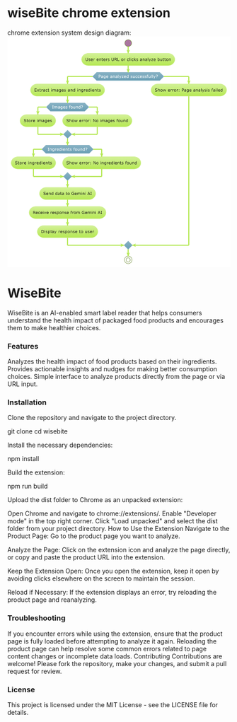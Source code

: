 # wiseBite chrome extension




chrome extension system design diagram:
![alt text](<chrome-ext sys design-1.png>) 


 


# WiseBite
WiseBite is an AI-enabled smart label reader that helps consumers understand the health impact of packaged food products and encourages them to make healthier choices.

### Features
Analyzes the health impact of food products based on their ingredients.
Provides actionable insights and nudges for making better consumption choices.
Simple interface to analyze products directly from the page or via URL input.

### Installation
Clone the repository and navigate to the project directory.


 
git clone <repository-url>
cd wisebite

Install the necessary dependencies:

npm install

Build the extension:
 
npm run build

Upload the dist folder to Chrome as an unpacked extension:

Open Chrome and navigate to chrome://extensions/.
Enable "Developer mode" in the top right corner.
Click "Load unpacked" and select the dist folder from your project directory.
How to Use the Extension
Navigate to the Product Page: Go to the product page you want to analyze.

Analyze the Page: Click on the extension icon and analyze the page directly, or copy and paste the product URL into the extension.

Keep the Extension Open: Once you open the extension, keep it open by avoiding clicks elsewhere on the screen to maintain the session.

Reload if Necessary: If the extension displays an error, try reloading the product page and reanalyzing.

### Troubleshooting
If you encounter errors while using the extension, ensure that the product page is fully loaded before attempting to analyze it again.
Reloading the product page can help resolve some common errors related to page content changes or incomplete data loads.
Contributing
Contributions are welcome! Please fork the repository, make your changes, and submit a pull request for review.

### License
This project is licensed under the MIT License - see the LICENSE file for details.

